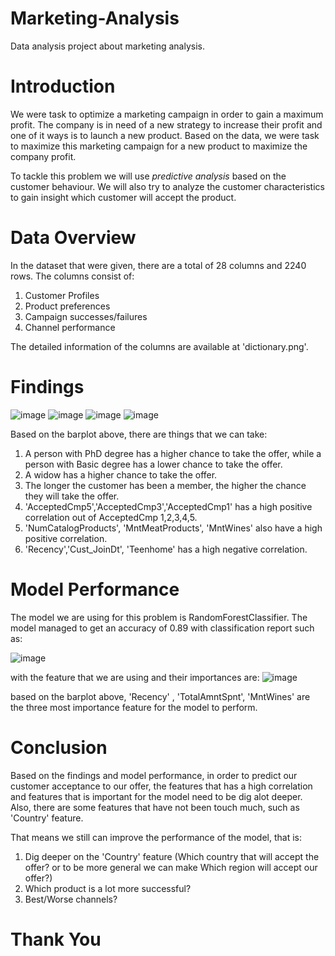 # Marketing-Analysis
Data analysis project about marketing analysis.

# Introduction

We were task to optimize a marketing campaign in order to gain a maximum profit. The company is in need of a new strategy to increase their profit and one of it ways is to launch a new product. Based on the data, we were task to maximize this marketing campaign for a new product to maximize the company profit. 

To tackle this problem we will use $\textit{predictive analysis}$ based on the customer behaviour. We will also try to analyze the customer characteristics to gain insight which customer will accept the product.

# Data Overview
In the dataset that were given, there are a total of 28 columns and 2240 rows.
The columns consist of:
1. Customer Profiles
2. Product preferences
3. Campaign successes/failures
4. Channel performance

The detailed information of the columns are available at 'dictionary.png'. 

# Findings
![image](https://github.com/sftyo/Marketing-Analysis/assets/107123925/c13749ae-d967-46f0-ba9d-8be7b8ff9982)
![image](https://github.com/sftyo/Marketing-Analysis/assets/107123925/ca579a58-b0ac-4d3e-b08c-a84d46fc7f49)
![image](https://github.com/sftyo/Marketing-Analysis/assets/107123925/1db8948b-c146-4fb8-aa1d-7b6bf99eb4d3)
![image](https://github.com/sftyo/Marketing-Analysis/assets/107123925/896298ac-f608-4539-a7fa-08eb29d532b5)

Based on the barplot above, there are things that we can take:
1. A person with PhD degree has a higher chance to take the offer, while a person with Basic degree has a lower chance to take the offer.
2. A widow has a higher chance to take the offer.
3. The longer the customer has been a member, the higher the chance they will take the offer.
4. 'AcceptedCmp5','AcceptedCmp3','AcceptedCmp1' has a high positive correlation out of AcceptedCmp 1,2,3,4,5.
5. 'NumCatalogProducts', 'MntMeatProducts', 'MntWines' also have a high positive correlation.
6. 'Recency','Cust_JoinDt', 'Teenhome' has a high negative correlation.

# Model Performance

The model we are using for this problem is RandomForestClassifier. The model managed to get an accuracy of 0.89 with classification report such as:

![image](https://github.com/sftyo/Marketing-Analysis/assets/107123925/3311e92a-613e-48e1-8787-8fe33e4812a9)

with the feature that we are using and their importances are:
![image](https://github.com/sftyo/Marketing-Analysis/assets/107123925/a87d994b-4ed0-4722-9f12-217571732ad2)

based on the barplot above, 'Recency' , 'TotalAmntSpnt', 'MntWines' are the three most importance feature for the model to perform.

# Conclusion
Based on the findings and model performance, in order to predict our customer acceptance to our offer, the features that has a high correlation and features that is important for the model need to be dig alot deeper. 
Also, there are some features that have not been touch much, such as 'Country' feature.

That means we still can improve the performance of the model, that is:
1. Dig deeper on the 'Country' feature (Which country that will accept the offer? or to be more general we can make Which region will accept our offer?)
2. Which product is a lot more successful?
3. Best/Worse channels?

# Thank You






